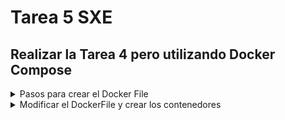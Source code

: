 # Tarea 5 SXE

## Realizar la Tarea 4 pero utilizando Docker Compose

<details>

  <summary>Pasos para crear el Docker File</summary>
<br>
  Primero creamos una carpeta nueva para trabajar en ella y accedemos a ella desde la terminal

  ```bash
cd SXE/ComposeWP
```

  A continuación creamos el archivo .yaml
  
```bash
nano docker-compose.yaml
```

</details>
  
<details>

<summary>Modificar el DockerFile y crear los contenedores</summary>
<br>
Una vez creado el archivo lo modificamos de la siguiente manera para crear los dos contenedores con lo necesario:

```bash
name: SXETarea5

services:
  db:
    image: mariadb:latest
    restart: always
    environment:
      MYSQL_DATABASE: wordpress
      MYSQL_USER: sergio
      MYSQL_PASSWORD: password
      MYSQL_ROOT_PASSWORD: password
    volumes:
      - db_data:/var/lib/mysql

  wp:
    depends_on:
      - db
    image: wordpress:latest
    restart: always
    ports:
      - 8000:80
    environment:
      WORDPRESS_DB_HOST: db
      WORDPRESS_DB_USER: sergio
      WORDPRESS_DB_PASSWORD: password
      WORDPRESS_DB_NAME: wordpress

volumes:
  db_data:
```

Después de guardarlo lo ejecutamos con el siguiente comando:
```bash
docker compose up -d
```
Tras un tiempo de instalación:

![compose](https://github.com/user-attachments/assets/27090caf-84ac-4aeb-a874-afdfafef67f2)

Debería aparecer esto:

![compose2](https://github.com/user-attachments/assets/3ccb4ecc-6c65-45f2-bc17-83daad43cb4f)

Para ver que se crearon los contenedores y están activos:
```bash
docker ps
```
Después entramos con nuestra IP al puerto asignado a los contenedores y se siguen los datos siguiendo los pasos hasta llegar a la página final:

![wdfinal](https://github.com/user-attachments/assets/7dda5bbe-991b-4a7f-bd19-95556ffa8016)

</details>
